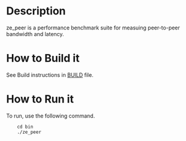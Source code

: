 # Description
ze_peer is a performance benchmark suite for measuing peer-to-peer bandwidth
and latency.

# How to Build it
See Build instructions in [BUILD](../BUILD.md) file.

# How to Run it
To run, use the following command.
```
    cd bin
    ./ze_peer
```
